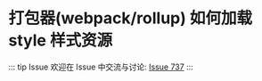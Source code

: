 # 打包器(webpack/rollup) 如何加载 style 样式资源



::: tip Issue 
 欢迎在 Issue 中交流与讨论: [Issue 737](https://github.com/shfshanyue/Daily-Question/issues/737) 
:::



